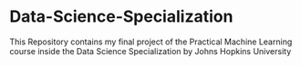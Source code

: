 # Data-Science-Specialization
This Repository contains my final project of the Practical Machine Learning course inside the Data Science Specialization by Johns Hopkins University
